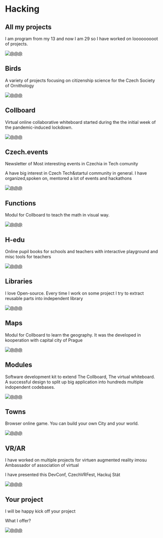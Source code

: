 # Hacking

<!-- TODO: !!! Enhance texts https://www.deepl.com/write -->
<!-- Note: In this file there are all URLs which will be converted into the hacking cases components -->
<!-- TODO: Rename all outline.svg to original names -->

## All my projects

I am program from my 13 and now I am 29 so I have worked on looooooooot of projects.

[![@@@](/public/projects/AllMyProjects/Pavol_Hejn_modular_gadget_as_a_coloring_book_black_and_white_il_05f61e28-a9e6-41e5-9105-0708c5294006.svg)](https://pavolhejny.com/documents/projects.html)

## Birds

<!-- [🛰] Tags: `Maps` -->

A variety of projects focusing on citizenship science for the Czech Society of
Ornithology

<!--
TODO: More about
Feeders
-->

[![@@@](/public/projects/Birds/outline.svg)](#)

<!--[![@@@](/public/projects/Pavol_Hejn_birds_3eee9b48-0331-462d-b11d-367626cf028c.png)](#)-->

## Collboard

Virtual online collaborative whiteboard started during the the initial week of the
pandemic-induced lockdown.

<!-- [🛰] Tags: `Real time app` -->

[![@@@](/public/projects/Collboard/outline.svg)](#)

## Czech.events

Newsletter of
Most interesting events in Czechia in Tech comunity

A have big interest in Czech Tech&startul community in general.
I have organized,spoken on, mentored a lot of events and hackathons

[![@@@](/public/projects/CzechEvents/Pavol_Hejn_Coloring_book_black_and_white_illustration_outline_o_1a4c414f-0033-4d76-942d-be2b3b171834.svg)](https://czech.events/)

## Functions

Modul for Collboard to teach the math in visual way.

<!--TODO: create study cases of topics I worked on, graphs, fractals,...-->

[![@@@](/public/projects/Functions/graph-plot.svg)](https://github.com/collboard/function-builder)

## H-edu

Online pupil books for schools and teachers with interactive playground and misc tools for teachers

[![@@@](/public/projects/Hedu/outline.svg)](https://www.h-edu.cz/)

## Libraries

I love Open-source.
Every time I work on some project I try to extract reusable parts into independent library

[![@@@](/public/projects/Libraries/Pavol_Hejny_coloring_book_black_and_white_illustration_outline__b8c24f85-9ee6-4d9e-96d7-fe550fe78b9b.svg)](https://github.com/hejny?tab=repositories)

<!--
TODO: Allow links in links
I am working on several OpenSource libraries like
[vector library xyzt](https://github.com/hejny/xyzt),
[locating apps in your system](https://github.com/hejny/locate-app),
[waitasecond to supercharge the promises](https://github.com/hejny/waitasecond),
[trimming from all 4 directions](https://github.com/hejny/spacetrim),
[working with destroyable objects](https://github.com/hejny/destroyable)
[or see my GitHub repositories](https://github.com/hejny?tab=repositories).
-->

## Maps

Modul for Collboard to learn the geography. It was the developed in kooperation with capital city of Prague

[![@@@](/public/projects/Maps/outline.svg)](https://github.com/collboard/map)

## Modules

Software development kit to extend The Collboard, The virtual whiteboard.
A successful design to split up big application into hundreds multiple indopendent codebases.

[![@@@](/public/projects/Modules/Pavol_Hejn_code_as_a_coloring_book_black_and_white_illustration_a8a23039-8249-4844-8bea-937a31d471e5.svg)](https://github.com/collboard/modules-sdk)

## Towns

Browser online game. You can build your own City and your world.

<!-- [🛰] Tags: `WebGL` -->

[![@@@](/public/projects/Towns/Pavol_Hejn_isometric_game_as_a_coloring_book_black_and_white_il_b1cde821-101c-4d3f-ad5b-1f345d4009c5.svg)](https://towns.cz/)

## VR/AR

I have worked on multiple projects for virtuen augmented reality imosu Ambassador of association of virtual

I have presented this
DevConf, CzechVRFest, Hackuj Stát

[![@@@](/public/projects/VrAr/Pavol_Hejn_coloring_book_black_and_white_illustration_outline_o_850cbc2d-9088-4113-bdbc-8fbf566e170c.svg)](#!!!)

<!--
![@@@](/public/projects/webvr.jpg)
-->

## Your project

I will be happy kick off your project

What I offer?

[![@@@](/public/projects/YourProject/Pavol_Hejn_Coloring_book_black_and_white_illustration_outline_o_fbf45e15-a73d-474c-8d08-98188a1010ef.svg)](https://pavolhejny.com/documents/projects.html)

<!--
TODO:
## All my talks

![@@@](/public/projects/placeholder.png)

-->

<!--
TODO: Maybe add SigmaStamp project/hacking

-->
